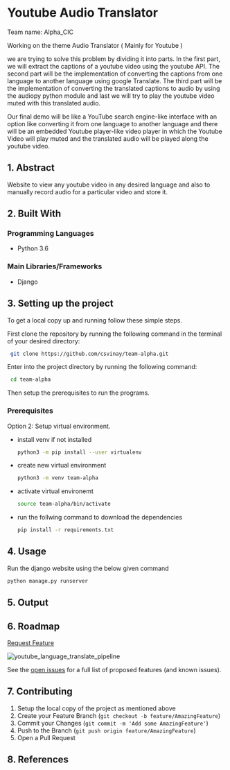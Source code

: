 <!-- ABOUT THE PROJECT -->
# Youtube Audio Translator

Team name: Alpha_CIC

Working on the theme Audio Translator ( Mainly for Youtube )

we are trying to solve this problem by dividing it into parts. In the first part, we will extract the captions of a youtube video using the youtube API. 
The second part will be the implementation of converting the captions from one language to another language using google Translate.
The third part will be the implementation of converting the translated captions to audio by using the audiopy python module and last we will try to play the youtube video muted with this translated audio.

Our final demo will be like a YouTube search engine-like interface with an option like converting it from one language to another language and there will be an embedded Youtube player-like video player in which the Youtube  Video will play muted and the translated audio will be played along the youtube video.

## 1. Abstract
Website to view any youtube video in any desired language and also to manually record audio for a particular video and store it.

## 2. Built With

### Programming Languages
* Python 3.6

### Main Libraries/Frameworks
* Django

<!-- Setting up the project -->
## 3. Setting up the project

To get a local copy up and running follow these simple steps.

First clone the repository by running the following command in the terminal of your desired directory:

  ```sh
   git clone https://github.com/csvinay/team-alpha.git
   ```

Enter into the project directory by running the following command:

  ```sh
   cd team-alpha
   ```
Then setup the prerequisites to run the programs.

### Prerequisites

Option 2: Setup virtual environment.

* install venv if not installed
  ```sh
  python3 -m pip install --user virtualenv
  ```  

* create new virtual environment
  ```sh
  python3 -m venv team-alpha
  ```  
  
* activate virtual environemt
  ```sh
  source team-alpha/bin/activate
  ```  
 
* run the follwing command to download the dependencies 
  ```sh
  pip install -r requirements.txt
  ```  

## 4. Usage

Run the django website using the below given command

  ```sh
  python manage.py runserver
  ```  

## 5. Output



## 6. Roadmap

<a href="https://github.com/csvinay/team-alpha/issues">Request Feature</a>

![youtube_language_translate_pipeline](https://user-images.githubusercontent.com/43710239/189086179-66cfd5dc-ebd4-448c-929d-323fcea196e3.png)

See the [open issues](https://github.com/csvinay/team-alpha/issues) for a full list of proposed features (and known issues).

## 7. Contributing

1. Setup the local copy of the project as mentioned above
2. Create your Feature Branch (`git checkout -b feature/AmazingFeature`)
3. Commit your Changes (`git commit -m 'Add some AmazingFeature'`)
4. Push to the Branch (`git push origin feature/AmazingFeature`)
5. Open a Pull Request

## 8. References
